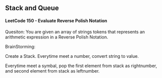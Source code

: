 ## Stack and Queue

#### LeetCode 150 - Evaluate Reverse Polish Notation

Quesiton: You are given an array of strings tokens that represents an arithmetic expression in a Reverse Polish Notation.

BrainStorming:

Create a Stack. Everytime meet a number, convert string to value. 

Everytime meet a symbal, pop the first element from stack as rightnumber, and second element from stack as leftnumber. 

